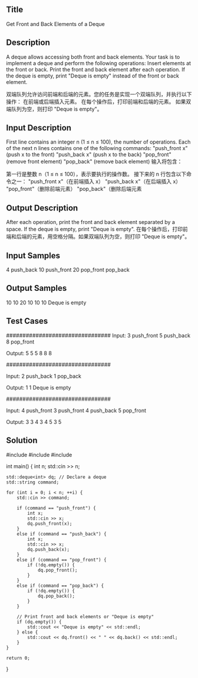 ## Title
Get Front and Back Elements of a Deque

## Description
A deque allows accessing both front and back elements. Your task is to implement a deque and perform the following operations:
Insert elements at the front or back.
Print the front and back element after each operation.
If the deque is empty, print "Deque is empty" instead of the front or back element.

双端队列允许访问前端和后端的元素。您的任务是实现一个双端队列，并执行以下操作：
在前端或后端插入元素。
在每个操作后，打印前端和后端的元素。
如果双端队列为空，则打印 "Deque is empty"。

## Input Description
First line contains an integer n (1 ≤ n ≤ 100), the number of operations.
Each of the next n lines contains one of the following commands:
"push_front x" (push x to the front)
"push_back x" (push x to the back)
"pop_front" (remove front element)
"pop_back" (remove back element)
输入将包含：

第一行是整数 n（1 ≤ n ≤ 100），表示要执行的操作数。
接下来的 n 行包含以下命令之一：
"push_front x"（在前端插入 x）
"push_back x"（在后端插入 x）
"pop_front"（删除前端元素）
"pop_back"（删除后端元素

## Output Description
After each operation, print the front and back element separated by a space. If the deque is empty, print "Deque is empty".
在每个操作后，打印前端和后端的元素，用空格分隔。如果双端队列为空，则打印 "Deque is empty"。

## Input Samples
4
push_back 10
push_front 20
pop_front
pop_back


## Output Samples
10 10
20 10
10 10
Deque is empty

## Test Cases
################################
Input:
3
push_front 5
push_back 8
pop_front

Output:
5 5
5 8
8 8

################################

Input:
2
push_back 1
pop_back

Output:
1 1
Deque is empty

################################

Input:
4
push_front 3
push_front 4
push_back 5
pop_front

Output:
3 3
4 3
4 5
3 5



## Solution

#include <iostream>
#include <deque>
#include <string>

int main() {
    int n;
    std::cin >> n;
    
    std::deque<int> dq; // Declare a deque
    std::string command;

    for (int i = 0; i < n; ++i) {
        std::cin >> command;

        if (command == "push_front") {
            int x;
            std::cin >> x;
            dq.push_front(x);
        } 
        else if (command == "push_back") {
            int x;
            std::cin >> x;
            dq.push_back(x);
        } 
        else if (command == "pop_front") {
            if (!dq.empty()) {
                dq.pop_front();
            }
        } 
        else if (command == "pop_back") {
            if (!dq.empty()) {
                dq.pop_back();
            }
        }

        // Print front and back elements or "Deque is empty"
        if (dq.empty()) {
            std::cout << "Deque is empty" << std::endl;
        } else {
            std::cout << dq.front() << " " << dq.back() << std::endl;
        }
    }

    return 0;
}
